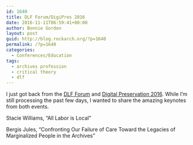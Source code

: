 ```yaml
---
id: 1640
title: DLF Forum/DigiPres 2016
date: 2016-11-11T06:59:41+00:00
author: Bonnie Gordon
layout: post
guid: http://blog.rockarch.org/?p=1640
permalink: /?p=1640
categories:
  - Conferences/Education
tags:
  - archives profession
  - critical theory
  - dlf
---
```

I just got back from the [DLF Forum](https://www.diglib.org/forums/2016forum/) and [Digital Preservation 2016](http://ndsa.org/meetings/). While I&#8217;m still processing the past few days, I wanted to share the amazing keynotes from both events.

<!--more-->

Stacie Williams, &#8220;All Labor is Local&#8221;



Bergis Jules, &#8220;Confronting Our Failure of Care Toward the Legacies of Marginalized People in the Archives&#8221;